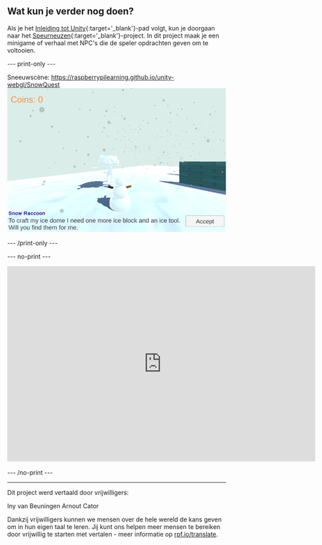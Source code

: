 ## Wat kun je verder nog doen?

Als je het [Inleiding tot Unity](https://projects.raspberrypi.org/nl-NL/raspberrypi/unity-intro){:target='_blank'}-pad volgt, kun je doorgaan naar het [ Speurneuzen](https://projects.raspberrypi.org/nl-NL/projects/quest-seeker){:target='_blank'}-project. In dit project maak je een minigame of verhaal met NPC's die de speler opdrachten geven om te voltooien.

--- print-only ---

Sneeuwscène: https://raspberrypilearning.github.io/unity-webgl/SnowQuest ![De Game weergave uit het Sneeuwscène project toont een sneeuw wasbeer (raccoon) die verzamel opdrachten geeft aan de Sneeuwman. De speler kan op de knop klikken om de zoektocht te accepteren om items te verzamelen voor de ijskoepel van de sneeuwwasbeer.](images/snow-quest.png)

--- /print-only ---

--- no-print ---
<iframe allowtransparency="true" width="710" height="450" src="https://raspberrypilearning.github.io/unity-webgl/SnowQuest/" frameborder="0"></iframe>

--- /no-print ---

***

Dit project werd vertaald door vrijwilligers:

Iny van Beuningen
Arnout Cator

Dankzij vrijwilligers kunnen we mensen over de hele wereld de kans geven om in hun eigen taal te leren. Jij kunt ons helpen meer mensen te bereiken door vrijwillig te starten met vertalen - meer informatie op [rpf.io/translate](https://rpf.io/translate).


